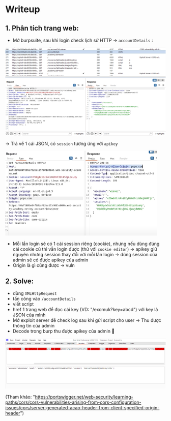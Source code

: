 # Writeup

## 1. Phân tích trang web:
- Mở burpsuite, sau khi login check lịch sử HTTP -> `accountDetails` :

![accountdetails](../assets/s1.png)

-> Trả về 1 cái JSON, có `session` tương ứng với `apikey`

![accountdetails](../assets/s2.png)

- Mỗi lần login sẽ có 1 cái session riêng (cookie), nhưng nếu dùng đúng cái cookie cũ thì vẫn login được (thử với `cookie editor`) -> apikey giữ nguyên nhưng session thay đổi với mỗi lần login -> dùng session của admin sẽ có được apikey của admin
- Origin là gì cũng được -> vuln

## 2. Solve: 
- dùng `XMLHttpRequest`
- tấn công vào `/accountDetails`
- viết script
- href 1 trang web để đọc cái key (VD: "/exomuk?key=abcd") với key là JSON của mình
- Mở exploit server để check log sau khi gửi script cho user -> Thu được thông tin của admin
- Decode trong burp thu được apikey của admin 🚩

![accountdetails](../assets/s3.png)

(Tham khảo: "https://portswigger.net/web-security/learning-paths/cors/cors-vulnerabilities-arising-from-cors-configuration-issues/cors/server-generated-acao-header-from-client-specified-origin-header")